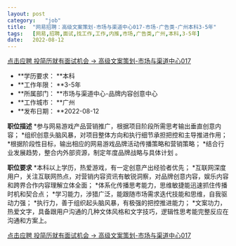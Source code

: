```yaml
---
layout:	post
category:	"job"
title:	"网易招聘：高级文案策划-市场与渠道中心017-市场-广告类-广州本科3-5年"
tags:	[网易,招聘,面试,找工作,工作,内推,市场,广告类,广州,本科,3-5年]
date:	2022-08-12
---
```


[点击应聘 投简历就有面试机会 -> 高级文案策划-市场与渠道中心017](http://mobile.bole.netease.com/bole/boleDetail?id=42290&employeeId=346f03c3cda5f04c&key=all)



- **学历要求： **本科
- **工作年限： **3-5年
- **所属部门： **市场与渠道中心-品牌内容创意中心
- **工作城市： **广州
- **发布日期： **2022-08-12



**职位描述**
*参与网易游戏产品营销推广，根据项目阶段所需思考输出垂直创意内容；
*组织创意头脑风暴，对项目整体方向和执行细节承担把控和主导推进作用；
*根据阶段性目标，输出相应的网易游戏品牌活动传播策略和营销策略；
*结合行业发展趋势，整合内外部资源，制定年度品牌战略与具体计划 。



**职位要求**
*本科以上学历，热爱游戏，有一定创意产出经验者优先；
*互联网深度用户，关注互联网热点，对营销内容资讯有敏锐洞察，对品牌创意内容，娱乐内容和跨界合作内容理解立体全面；
*体系化传播思考能力，思维敏捷能迅速抓住传播时机和契合点；
*学习能力，涉猎广泛，能跟随市场需求迭代技能和思维，自我驱动力强；
*执行力，善于组织起头脑风暴，有极强的把控推进能力；
*文案功力，热爱文字，具备跟用户沟通的几种文体风格和文字技巧，逻辑性思考能完整反应在沟通和方案上。



[点击应聘 投简历就有面试机会 -> 高级文案策划-市场与渠道中心017](http://mobile.bole.netease.com/bole/boleDetail?id=42290&employeeId=346f03c3cda5f04c&key=all)